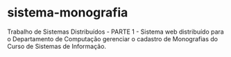 # sistema-monografia
Trabalho de Sistemas Distribuídos - PARTE 1 -  Sistema web distribuído para o Departamento de Computação gerenciar o cadastro de Monografias do Curso de Sistemas de Informação.
